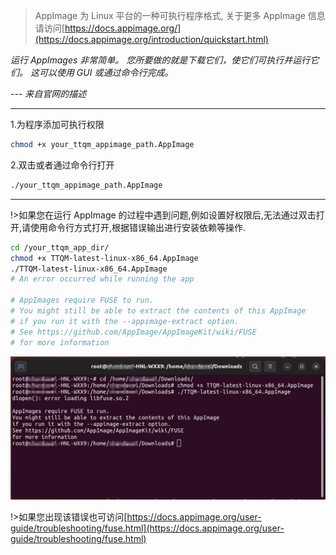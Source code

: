 > AppImage 为 Linux 平台的一种可执行程序格式, 关于更多 AppImage 信息请访问[https://docs.appimage.org/](https://docs.appimage.org/introduction/quickstart.html)

_运行 AppImages 非常简单。 您所要做的就是下载它们，使它们可执行并运行它们。 这可以使用 GUI 或通过命令行完成。_

_--- *来自官网的描述*_

---

1.为程序添加可执行权限

```bash
chmod +x your_ttqm_appimage_path.AppImage
```

2.双击或者通过命令行打开

```bash
./your_ttqm_appimage_path.AppImage
```

---

!>如果您在运行 AppImage 的过程中遇到问题,例如设置好权限后,无法通过双击打开,请使用命令行方式打开,根据错误输出进行安装依赖等操作.

```bash
cd /your_ttqm_app_dir/
chmod +x TTQM-latest-linux-x86_64.AppImage
./TTQM-latest-linux-x86_64.AppImage
# An error occurred while running the app

# AppImages require FUSE to run.
# You might still be able to extract the contents of this AppImage
# if you run it with the --appimage-extract option.
# See https://github.com/AppImage/AppImageKit/wiki/FUSE
# for more information

```

![Error](_media/how-to-run-an-appimage/1.jpg ':size=600')

!>如果您出现该错误也可访问[https://docs.appimage.org/user-guide/troubleshooting/fuse.html](https://docs.appimage.org/user-guide/troubleshooting/fuse.html)
